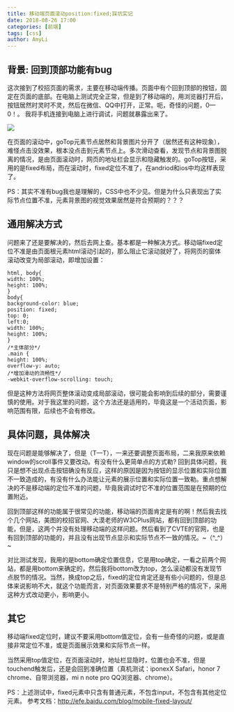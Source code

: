 ```yaml
---
title: 移动端页面滚动position:fixed;踩坑实记
date: 2018-08-26 17:00
categories: [前端]
tags: [css]
author: AmyLi
---
```


## 背景: 回到顶部功能有bug
这次接到了校招页面的需求，主要在移动端传播。页面中有个回到顶部的按钮，固定在页面的底部。在电脑上测试完全正常，但是到了移动端的，用浏览器打开后，按钮居然时灵时不灵，然后在微信、QQ中打开，正常。呃，奇怪的问题，0—0！。
我将手机连接到电脑上进行调试，问题就暴露出来了。
<!-- more -->
![](/images/amyli/2018-08-26-fixed/merge.png)
<!-- ![img](/images/amyli/2018-08-26-fixed/2.png) -->
在页面的滚动中，goTop元素节点居然和背景图片分开了（居然还有这种现象），难怪点击没效果，根本没点击到元素节点上。多次滑动查看，发现节点和背景图脱离的情况，是由页面滚动时，网页的地址栏会显示和隐藏触发的。goTop按钮，采用的是fixed布局，而在滚动时，fixed定位不准了，在andriod和ios中均这样表现了。

PS：其实不准有bug我也是理解的，CSS中也不少见。但是为什么只表现出了实际节点位置不准，元素背景图的视觉效果居然是符合预期的？？？

## 通用解决方式
问题来了还是要解决的，然后去网上查。基本都是一种解决方式。移动端fixed定位不准是由页面根元素html滚动引起的，那么阻止它滚动就好了，将网页的窗体滚动改变为局部滚动，即增加设置：

```
html, body{
width: 100%;
height: 100%;
}
body{
background-color: blue;
position: fixed;
top: 0;
left:0;
width: 100%;
height: 100%;
}
/*主体部分*/
.main {
height: 100%;
overflow-y: auto;
/*增加滑动的流畅性*/
-webkit-overflow-scrolling: touch;
```
但是这种方法将网页整体滚动变成局部滚动，很可能会影响到后续的部分，需要谨慎的使用。对于我这里的问题，这个方法还是适用的，毕竟这是一个活动页面，影响范围有限，后续也不会有修改。
## 具体问题，具体解决
现在问题是能够解决了，但是（T—T），一来还要调整页面布局，二来我原来依赖window的scroll事件又要改动。有没有什么更简单点的方式勒? 回到具体问题，我只是想不出现点击按钮确没有反应，这样的原因是因为按钮的显示位置和实际位置不一致造成的，有没有什么办法能让元素的展示位置和实际位置一致勒。重点想解决的不是移动端的定位不准的问题，毕竟我调试时它不准的位置范围是在预期的位置附近。

回到顶部这样的功能属于很常见的功能，移动端的页面肯定是有的啊！然后我去找个几个网站，美图的校招官网、大漠老师的W3CPlus网站，都有回到顶部的功能，但是，这两个并没有处理移动端的这样问题。然后看到了CVTE的官网，也是有回到顶部的功能的，并且没有出现节点显示和实际节点不一致的情况。~（^_^）~

对比测试发现，我用的是bottom确定位置信息，它是用top确定，一看之前两个网站，都是用bottom来确定的，然后我将bottom改为top，怎么滚动都没有发现节点脱节的情况。当然，换成top之后，fixed的定位肯定还是有些小问题的，但是总体来说影响不大，就这个功能而言，对页面效果要求不是特别严格的情况下，采用这种方式改动更小，影响更小。
## 其它
移动端fixed定位时，建议不要采用bottom值定位，会有一些奇怪的问题，或是直接非常定位不准，或是页面展示效果和实际节点一样。

当然采用top值定位，在页面滚动时，地址栏显隐时，位置也会不准，但是touchend触发后，还是会回到准确位置（真机测试：iponexX Safari，honor 7 chrome、自带浏览器，mi n note pro QQ浏览器、chrome）。

PS：上述测试中，fixed元素中只含有普通元素，不包含input，不包含有其他定位元素。
参考文档：http://efe.baidu.com/blog/mobile-fixed-layout/